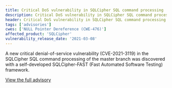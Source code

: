 ```yaml
---
title: Critical DoS vulnerability in SQLCipher SQL command processing
description: Critical DoS vulnerability in SQLCipher SQL command processing
header: Critical DoS vulnerability in SQLCipher SQL command processing
tags: ['advisories']
cwes: ['NULL Pointer Dereference (CWE-476)']
affected_product: 'SQLCipher'
vulnerability_release_date: '2021-03-08'
---
```

A new critical denial-of-service vulnerability (CVE-2021-3119) in the SQLCipher SQL command processing of the master branch was discovered with a self-developed SQLCipher-FAST (Fast Automated Software Testing) framework.

[View the full advisory](/assets/advisories/dl-210308-critical-dos-vulnerability-in-sqlcipher-sql-command-processing-data.pdf)